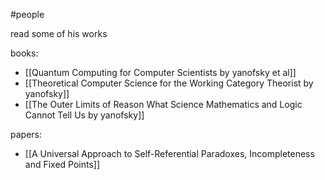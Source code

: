 #people 

read some of his works

books: 
- [[Quantum Computing for Computer Scientists by yanofsky et al]] 
- [[Theoretical Computer Science for the Working Category Theorist by yanofsky]]
- [[The Outer Limits of Reason What Science Mathematics and Logic Cannot Tell Us by yanofsky]]

papers:
- [[A Universal Approach to Self-Referential Paradoxes, Incompleteness and Fixed Points]]